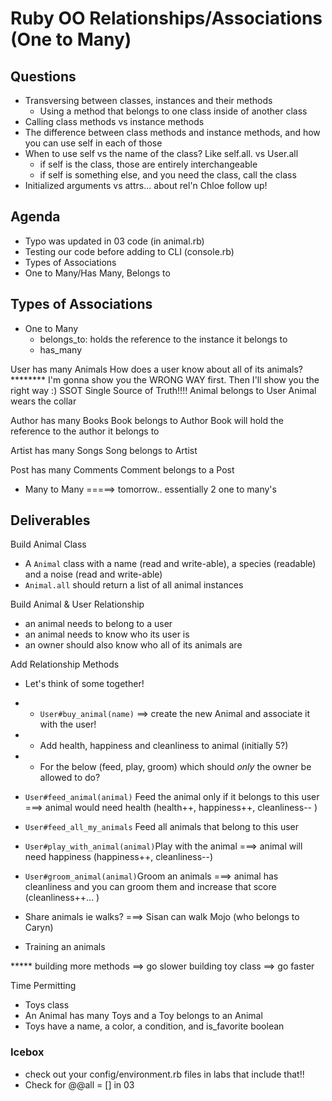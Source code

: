 # Ruby OO Relationships/Associations (One to Many)



## Questions
- Transversing between classes, instances and their methods
    - Using a method that belongs to one class inside of another class 
- Calling class methods vs instance methods
- The difference between class methods and instance methods, 
            and how you can use self in each of those
- When to use self vs the name of the class? Like self.all. vs User.all
    - if self is the class, those are entirely interchangeable
    - if self is something else, and you need the class, call the class 
- Initialized arguments vs attrs... about rel'n Chloe follow up! 


## Agenda
- Typo was updated in 03 code (in animal.rb)
- Testing our code before adding to CLI (console.rb)
- Types of Associations 
- One to Many/Has Many, Belongs to


## Types of Associations
- One to Many
    - belongs_to: holds the reference to the instance it belongs to 
    - has_many

User has many Animals
    How does a user know about all of its animals?
    ******** I'm gonna show you the WRONG WAY first. 
    Then I'll show you the right way :) SSOT Single Source of Truth!!!! 
Animal belongs to User
    Animal wears the collar 


Author has many Books
Book belongs to Author
    Book will hold the reference to the author it belongs to 

Artist has many Songs
Song belongs to Artist 

Post has many Comments 
Comment belongs to a Post 

- Many to Many =====> tomorrow.. essentially 2 one to many's

## Deliverables 
Build Animal Class
- A `Animal` class with a name (read and write-able), 
a species (readable) and a noise (read and write-able)
- `Animal.all` should return a list of all animal instances

Build Animal & User Relationship 
- an animal needs to belong to a user
- an animal needs to know who its user is 
- an owner should also know who all of its animals are

Add Relationship Methods
- Let's think of some together! 
* * `User#buy_animal(name)` ==> create the new Animal and associate it with the user! 
* * Add health, happiness and cleanliness to animal (initially 5?)
* * For the below (feed, play, groom) which should *only* the owner be allowed to do? 
- `User#feed_animal(animal)` Feed the animal only if it belongs to this user  ===> animal would need health (health++, happiness++, cleanliness-- )
- `User#feed_all_my_animals` Feed all animals that belong to this user 




- `User#play_with_animal(animal)`Play with the animal   ===> animal will need happiness (happiness++, cleanliness--)
- `User#groom_animal(animal)`Groom an animals ===> animal has cleanliness and you can groom them and increase that score  (cleanliness++... )
- Share animals ie walks? ===> Sisan can walk Mojo (who belongs to Caryn)
- Training an animals

***** building more methods ==> go slower
building toy class ==> go faster 

Time Permitting
- Toys class
- An Animal has many Toys and a Toy belongs to an Animal
- Toys have a name, a color, a condition, and is_favorite boolean


### Icebox
- check out your config/environment.rb files in labs that include that!! 
- Check for @@all = [] in 03